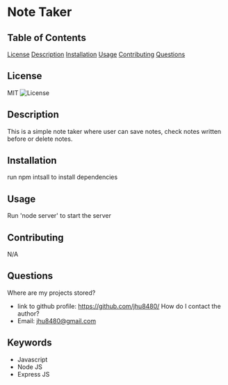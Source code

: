 # Note Taker

## Table of Contents

[License](#license)
[Description](#description)
[Installation](#installation)
[Usage](#usage)
[Contributing](#contributing)
[Questions](#questions)

## License

MIT
![License](https://img.shields.io/badge/License-MIT-blue.svg)

## Description

This is a simple note taker where user can save notes, check notes written before or delete notes.

## Installation

run npm intsall to install dependencies

## Usage

Run 'node server' to start the server

## Contributing

N/A

## Questions

Where are my projects stored?

- link to github profile: https://github.com/jhu8480/
  How do I contact the author?
- Email: jhu8480@gmail.com

## Keywords

- Javascript
- Node JS
- Express JS
